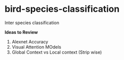 # bird-species-classification
Inter species classification


**Ideas to Review**
1) Alexnet Accuracy
2) Visual Attention MOdels
3) Global Context vs Local context (Strip wise)
